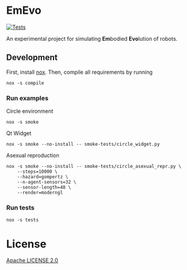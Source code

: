 # EmEvo
[![Tests](https://github.com/oist/emevo/actions/workflows/tests.yml/badge.svg)](https://github.com/oist/emevo/actions/workflows/tests.yml)

An experimental project for simulating **Em**bodied **Evo**lution of robots.

## Development
First, install [nox](https://github.com/wntrblm/nox). Then, compile all requirements by running
```
nox -s compile
```

### Run examples
Circle environment
```
nox -s smoke
```
Qt Widget
```
nox -s smoke --no-install -- smoke-tests/circle_widget.py
```
Asexual reproduction
```
nox -s smoke --no-install -- smoke-tests/circle_asexual_repr.py \
    --steps=10000 \
    --hazard=gompertz \
    --n-agent-sensors=32 \
    --sensor-length=48 \
    --render=moderngl
```

### Run tests
```
nox -s tests
```

# License
[Apache LICENSE 2.0](./LICENSE)
